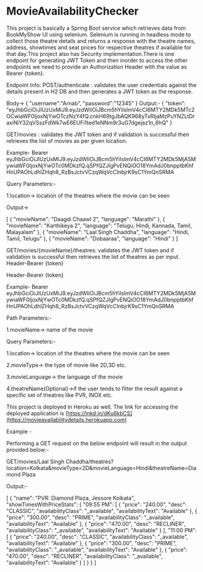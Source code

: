 # MovieAvailabilityChecker
 This project is basically a Spring Boot service which retrieves data from BookMyShow UI using selenium. Selenium is running in headless mode to collect those theatre details and returns a response with the theatre names, address, showtimes  and seat prices for respective theatres if available for that day.This project also has Security implementation.There is one endpoint for generating JWT Token and then inorder to access the other endpoints we need to provide an Authorization Header with the value as Bearer {token}.



Endpoint Info: 
POST/authenticate : validates the user credentials against the details present in H2 DB and then generates a JWT token as the response.

Body->
{
    "username":"Arnab",
    "password":"12345"
}
Output:-
{
    "token": "eyJhbGciOiJIUzUxMiJ9.eyJzdWIiOiJBcm5hYiIsImV4cCI6MTY2MDk5MTc2OCwiaWF0IjoxNjYwOTczNzY4fQ.cnkH69tgJbAQK968yTxRIjaMzPuYNZLtDraxiNiY32qVSszFdWk7wE6EUFi1ted1eNNm9r3uG7dgejaz1n_6hQ"
}

GET/movies : validates the JWT token and if validation is successful then retrieves the list of movies as per given location.

Example- Bearer eyJhbGciOiJIUzUxMiJ9.eyJzdWIiOiJBcm5hYiIsImV4cCI6MTY2MDk5MjA5MywiaWF0IjoxNjYwOTc0MDkzfQ.qSPfQZJlgPvENQiOO18YmAdJ0bnpptbKhfHnUPAOhLdhlZHqh8_RzBsJctvVCzqWqVcCInbjrK9sC1YmQnSRMA

Query Parameters:- 

1.location-> location of the theatres where the movie can be seen

Output->

[
    {
        "movieName": "Daagdi Chaawl 2",
        "language": "Marathi"
    },
    {
        "movieName": "Karthikeya 2",
        "language": "Telugu, Hindi, Kannada, Tamil, Malayalam"
    },
    {
        "movieName": "Laal Singh Chaddha",
        "language": "Hindi, Tamil, Telugu"
    },
    {
        "movieName": "Dobaaraa",
        "language": "Hindi"
    }
]

GET/movies/{movieName}/theatres: validates the JWT token and if validation is successful then retrieves the list of theatres as per input.
Header-Bearer {token}

Header-Bearer {token}

Example- Bearer eyJhbGciOiJIUzUxMiJ9.eyJzdWIiOiJBcm5hYiIsImV4cCI6MTY2MDk5MjA5MywiaWF0IjoxNjYwOTc0MDkzfQ.qSPfQZJlgPvENQiOO18YmAdJ0bnpptbKhfHnUPAOhLdhlZHqh8_RzBsJctvVCzqWqVcCInbjrK9sC1YmQnSRMA

Path Parameters:- 

1.movieName-> name of the movie



Query Parameters:- 

1.location-> location of the theatres where the movie can be seen

2.movieType-> the type of movie like 2D,3D etc. 

3.movieLanguage-> the language of the movie 

4.theatreName(Optional)->if the user tends to filter the result against a specific set of theatres like PVR, INOX etc.



This project is deployed in Heroku as well. The link for accessing the deployed application is [https://lnkd.in/dKu6kbCS](https://movieavailabilitydetails.herokuapp.com)



Example - 



Performing a GET request on the below endpoint will result in the output provided below:-



GET/movies/Laal Singh Chaddha/theatres?location=Kolkata&movieType=2D&movieLanguage=Hindi&theatreName=Diamond Plaza



Output:-

[
    {
        "name": "PVR: Diamond Plaza, Jessore Kolkata",
        "showTimesWithPriceStats": {
            "09:55 PM": [
                {
                    "price": "240.00",
                    "desc": "CLASSIC",
                    "availabilityClass": "_available",
                    "availabilityText": "Available"
                },
                {
                    "price": "300.00",
                    "desc": "PRIME",
                    "availabilityClass": "_available",
                    "availabilityText": "Available"
                },
                {
                    "price": "470.00",
                    "desc": "RECLINER",
                    "availabilityClass": "_available",
                    "availabilityText": "Available"
                }
            ],
            "11:00 PM": [
                {
                    "price": "240.00",
                    "desc": "CLASSIC",
                    "availabilityClass": "_available",
                    "availabilityText": "Available"
                },
                {
                    "price": "300.00",
                    "desc": "PRIME",
                    "availabilityClass": "_available",
                    "availabilityText": "Available"
                },
                {
                    "price": "470.00",
                    "desc": "RECLINER",
                    "availabilityClass": "_available",
                    "availabilityText": "Available"
                }
            ]
        }
    }
]
